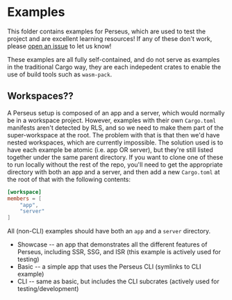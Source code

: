 # Examples

This folder contains examples for Perseus, which are used to test the project and are excellent learning resources! If any of these don't work, please [open an issue](https://github.com/arctic-hen7/perseus/issues/choose) to let us know!

These examples are all fully self-contained, and do not serve as examples in the traditional Cargo way, they are each indepedent crates to enable the use of build tools such as `wasm-pack`.

## Workspaces??

A Perseus setup is composed of an app and a server, which would normally be in a workspace project. However, examples with their own `Cargo.toml` manifests aren't detected by RLS, and so we need to make them part of the super-workspace at the root. The problem with that is that then we'd have nested workspaces, which are currently impossible. The solution used is to have each example be atomic (i.e. app OR server), but they're still listed together under the same parent directory. If you want to clone one of these to run locally without the rest of the repo, you'll need to get the appropriate directory with both an app and a server, and then add a new `Cargo.toml` at the root of that with the following contents:

```toml
[workspace]
members = [
	"app",
	"server"
]
```

All (non-CLI) examples should have both an `app` and a `server` directory.

-   Showcase -- an app that demonstrates all the different features of Perseus, including SSR, SSG, and ISR (this example is actively used for testing)
-   Basic -- a simple app that uses the Perseus CLI (symlinks to CLI example)
-   CLI -- same as basic, but includes the CLI subcrates (actively used for testing/development)
